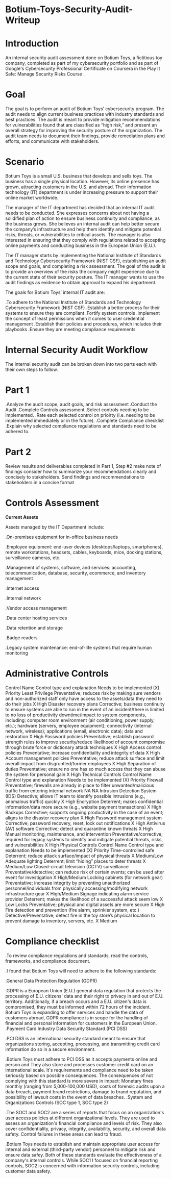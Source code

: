 # Botium-Toys-Security-Audit-Writeup

# Introduction
An internal security audit assessment done on Botium Toys, a fictitious toy company, completed as part of my cybersecurity portfolio and as part of Google's Cybersecurity Professional Certificate on Coursera in the Play It Safe: Manage Security Risks Course .

# Goal
The goal is to perform an audit of Botium Toys’ cybersecurity program. The audit needs to align current business practices with industry standards and best practices. The audit is meant to provide mitigation recommendations for vulnerabilities found that are classified as “high risk,” and present an overall strategy for improving the security posture of the organization. The audit team needs to document their findings, provide remediation plans and efforts, and communicate with stakeholders.

# Scenario
Botium Toys is a small U.S. business that develops and sells toys. The business has a single physical location. However, its online presence has grown, attracting customers in the U.S. and abroad. Their information technology (IT) department is under increasing pressure to support their online market worldwide.

The manager of the IT department has decided that an internal IT audit needs to be conducted. She expresses concerns about not having a solidified plan of action to ensure business continuity and compliance, as the business grows. She believes an internal audit can help better secure the company’s infrastructure and help them identify and mitigate potential risks, threats, or vulnerabilities to critical assets. The manager is also interested in ensuring that they comply with regulations related to accepting online payments and conducting business in the European Union (E.U.).

The IT manager starts by implementing the National Institute of Standards and Technology Cybersecurity Framework (NIST CSF), establishing an audit scope and goals, and completing a risk assessment. The goal of the audit is to provide an overview of the risks the company might experience due to the current state of their security posture. The IT manager wants to use the audit findings as evidence to obtain approval to expand his department.

The goals for Botium Toys’ internal IT audit are:

.To adhere to the National Institute of Standards and Technology Cybersecurity Framework (NIST CSF)
.Establish a better process for their systems to ensure they are compliant
.Fortify system controls
.Implement the concept of least permissions when it comes to user credential management
.Establish their policies and procedures, which includes their playbooks
.Ensure they are meeting compliance requirements

# Internal Security Audit Workflow

The internal security audit can be broken down into two parts each with their own steps to follow.

# Part 1
.Analyze the audit scope, audit goals, and risk assessment
.Conduct the Audit
.Complete Controls assessment
.Select controls needing to be implemented.
.Rate each selected control on prioirty (i.e. needing to be implemented immediately or in the future).
.Complete Compliance checklist
.Explain why selected compliance regulations and standards need to be adhered to.
# Part 2
Review results and deliverables completed in Part 1, Step #2
make note of findings
consider how to summarize your recommendations clearly and concisely to stakeholders.
Send findings and recommendations to stakeholders in a concise format

# Controls Assessment

**Current Assets**

Assets managed by the IT Department include:

.On-premises equipment for in-office business needs 

.Employee equipment: end-user devices (desktops/laptops, smartphones), remote workstations, headsets, cables, keyboards, mice, docking stations, surveillance cameras, etc.

.Management of systems, software, and services: accounting, telecommunication, database, security, ecommerce, and inventory management

.Internet access

.Internal network

.Vendor access management

.Data center hosting services 

.Data retention and storage

.Badge readers

.Legacy system maintenance: end-of-life systems that require human monitoring

# Administrative Controls

Control Name	Control type and explanation	Needs to be implemented (X)	Priority
Least Privilege	Preventative; reduces risk by making sure vendors and non-authorized staff only have access to the assets/data they need to do their jobs	X	High
Disaster recovery plans	Corrective; business continuity to ensure systems are able to run in the event of an incident/there is limited to no loss of productivity downtime/impact to system components, including: computer room environment (air conditioning, power supply, etc.); hardware (servers, employee equipment); connectivity (internal network, wireless); applications (email, electronic data); data and restoration	X	High
Password policies	Preventative; establish password strength rules to improve security/reduce likelihood of account compromise through brute force or dictionary attack techniques	X	High
Access control policies	Preventative; increase confidentiality and integrity of data	X	High
Account management policies	Preventative; reduce attack surface and limit overall impact from disgruntled/former employees	X	High
Separation of duties	Preventative; ensure no one has so much access that they can abuse the system for personal gain	X	High
Technical Controls
Control Name	Control type and explanation	Needs to be implemented (X)	Priority
Firewall	Preventative; firewalls are already in place to filter unwanted/malicious traffic from entering internal network	NA	NA
Intrusion Detection System (IDS)	Detective; allows IT team to identify possible intrusions (e.g., anomalous traffic) quickly	X	High
Encryption	Deterrent; makes confidential information/data more secure (e.g., website payment transactions)	X	High
Backups	Corrective; supports ongoing productivity in the case of an event; aligns to the disaster recovery plan	X	High
Password management system	Corrective; password recovery, reset, lock out notifications	X	High
Antivirus (AV) software	Corrective; detect and quarantine known threats	X	High
Manual monitoring, maintenance, and intervention	Preventative/corrective; required for legacy systems to identify and mitigate potential threats, risks, and vulnerabilities	X	High
Physical Controls
Control Name	Control type and explanation	Needs to be implemented (X)	Priority
Time-controlled safe	Deterrent; reduce attack surface/impact of physical threats	X	Medium/Low
Adequate lighting	Deterrent; limit “hiding” places to deter threats	X	Medium/Low
Closed-circuit television (CCTV) surveillance	Preventative/detective; can reduce risk of certain events; can be used after event for investigation	X	High/Medium
Locking cabinets (for network gear)	Preventative; increase integrity by preventing unauthorized personnel/individuals from physically accessing/modifying network infrastructure gear	X	High/Medium
Signage indicating alarm service provider	Deterrent; makes the likelihood of a successful attack seem low	X	Low
Locks	Preventative; physical and digital assets are more secure	X	High
Fire detection and prevention (fire alarm, sprinkler system, etc.)	Detective/Preventative; detect fire in the toy store’s physical location to prevent damage to inventory, servers, etc.	X	Medium

# Compliance checklist

.To review compliance regulations and standards, read the controls, frameworks, and compliance document.

.I found that Botium Toys will need to adhere to the following standards:

.General Data Protection Regulation (GDPR)

   .GDPR is a European Union (E.U.) general data regulation that protects the processing of E.U. citizens' data and their right to privacy in and out of E.U. territory. Additionally, if a breach occurs and a E.U. citizen's data is compromised, they must be informed within 72 hours of the incident.
Botium Toys is expanding to offer services and handle the data of customers abroad, GDPR compliance is in scope for the handling of financial and personal information for customers in the European Union.
.Payment Card Industry Data Security Standard (PCI DSS)

  .PCI DSS is an international security standard meant to ensure that organizations storing, accepting, processing, and transmitting credit card information do so in a secure environment. 

   .Botium Toys must adhere to PCI DSS as it accepts payments online and person and They also store and processes customer credit card on an international scale. It's requirements and compliance need to be taken seriously based on possible consequences. The consequences of not complying with this standard is more severe in impact: Monetary fines monthly (ranging from 5,000-100,000 USD), costs of forensic audits upon a data breach, payment brand restrictions, damage to brand reputation, and possibility of lawsuit costs in the event of data breaches. 
.System and Organizations Controls (SOC type 1, SOC type 2)

.The SOC1 and SOC2 are a series of reports that focus on an organization's user access policies at different organizational levels. They are used to assess an organization's financial compliance and levels of risk. They also cover confidentiality, privacy, integrity, availability, security, and overall data safety. Control failures in these areas can lead to fraud.

.Botium Toys needs to establish and maintain appropriate user access for internal and external (third-party vendor) personnel to mitigate risk and ensure data safey.
Both of these standards evaluate the effectiveness of a company's internal controls. While SOC1 I focused on financial reporting controls, SOC2 is concerned with information security controls, including customer data safety.
